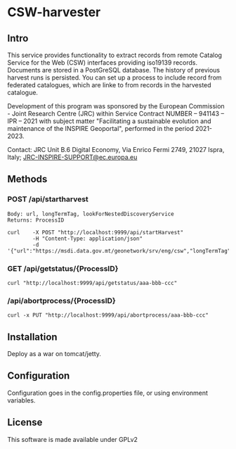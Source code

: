 # CSW-harvester

## Intro

This service provides functionality to extract records from remote Catalog Service for the Web (CSW) interfaces providing iso19139 records.
Documents are stored in a PostGreSQL database. The history of previous harvest runs is persisted. You can set up a process to include record 
from federated catalogues, which are linke to from records in the harvested catalogue.

Development of this program was sponsored by the European Commission - Joint Research Centre (JRC) within Service 
Contract NUMBER – 941143 – IPR – 2021 with subject matter "Facilitating a sustainable evolution and maintenance of 
the INSPIRE Geoportal", performed in the period 2021-2023.

Contact: 
	JRC Unit B.6 Digital Economy, 
    Via Enrico Fermi 2749, 21027 Ispra, Italy; 
	JRC-INSPIRE-SUPPORT@ec.europa.eu


## Methods

### POST /api/startharvest 
	Body: url, longTermTag, lookForNestedDiscoveryService
    Returns: ProcessID

```
curl    -X POST "http://localhost:9999/api/startHarvest" 
		-H "Content-Type: application/json"  
        -d '{"url":"https://msdi.data.gov.mt/geonetwork/srv/eng/csw","longTermTag":"MT","lookForNestedDiscoveryService":false}'
```
### GET /api/getstatus/{ProcessID}

```
curl "http://localhost:9999/api/getstatus/aaa-bbb-ccc"
```

###  /api/abortprocess/{ProcessID}

```
curl -x PUT "http://localhost:9999/api/abortprocess/aaa-bbb-ccc"
```


## Installation

Deploy as a war on tomcat/jetty.

## Configuration

Configuration goes in the config.properties file, or using environment variables.

## License

This software is made available under GPLv2
